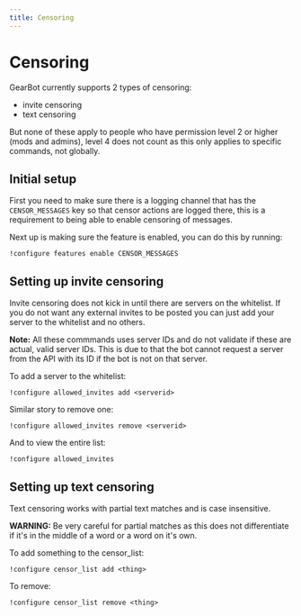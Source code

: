 ```yaml
---
title: Censoring
---
```

# Censoring

GearBot currently supports 2 types of censoring:

- invite censoring
- text censoring

But none of these apply to people who have permission level 2 or higher (mods and admins), level 4 does not count as this only applies to specific commands, not globally.
## Initial setup
First you need to make sure there is a logging channel that has the ``CENSOR_MESSAGES`` key so that censor actions are logged there, this is a requirement to being able to enable censoring of messages.

Next up is making sure the feature is enabled, you can do this by running:
```
!configure features enable CENSOR_MESSAGES
```

## Setting up invite censoring
Invite censoring does not kick in until there are servers on the whitelist. If you do not want any external invites to be posted you can just add your server to the whitelist and no others.

**Note:** All these commmands uses server IDs and do not validate if these are actual, valid server IDs. This is due to that the bot cannot request a server from the API with its ID if the bot is not on that server.

To add a server to the whitelist:
```
!configure allowed_invites add <serverid>
```
Similar story to remove one:
```
!configure allowed_invites remove <serverid>
```
And to view the entire list:
```
!configure allowed_invites
```

## Setting up text censoring
Text censoring works with partial text matches and is case insensitive.

**WARNING:** Be very careful for partial matches as this does not differentiate if it's in the middle of a word or a word on it's own.

To add something to the censor_list:
```
!configure censor_list add <thing>
```
To remove:
```
!configure censor_list remove <thing>
```
